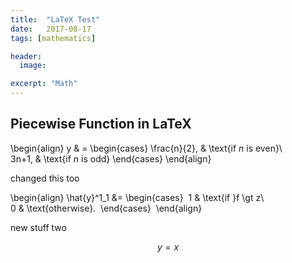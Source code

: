 ```yaml
---
title:  "LaTeX Test"
date:   2017-08-17
tags: [mathematics]

header:
  image: 

excerpt: "Math"
---
```


## Piecewise Function in LaTeX

 \begin{align} y & = \begin{cases}
 \frac{n}{2},  & \text{if $n$ is even}\\\
 3n+1, & \text{if $n$ is odd}
\end{cases}
\end{align}


changed this too

\begin{align} \hat{y}^1_1 &= \begin{cases} 
1 & \text{if }f \gt z\\\
0 & \text{otherwise}.  
\end{cases}  
\end{align}

new stuff two

$$y = x$$
